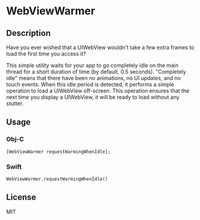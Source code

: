 # WebViewWarmer

## Description

Have you ever wished that a UIWebView wouldn't take a few extra frames to load the first time you access it?

This simple utility waits for your app to go completely idle on the main thread for a short duration of time (by default, 0.5 seconds). "Completely idle" means that there have been no animations, no UI updates, and no touch events. When this idle period is detected, it performs a simple operation to load a UIWebView off-screen. This operation ensures that the next time you display a UIWebView, it will be ready to load without any stutter.

## Usage

### Obj-C

```
[WebViewWarmer requestWarmingWhenIdle];
```

### Swift

```
WebViewWarmer.requestWarmingWhenIdle()
```

## License

MIT
